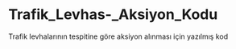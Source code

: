 # Trafik_Levhas-_Aksiyon_Kodu
Trafik levhalarının tespitine göre aksiyon alınması için yazılmış kod
